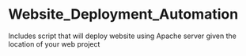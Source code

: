 # Website_Deployment_Automation
Includes script that will deploy website using Apache server given the location of your web project
